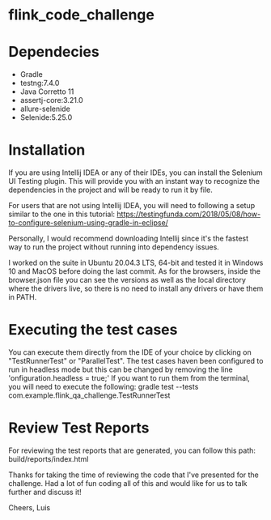 # flink_code_challenge

# Dependecies
- Gradle
- testng:7.4.0
- Java Corretto 11
- assertj-core:3.21.0
- allure-selenide
- Selenide:5.25.0

# Installation
If you are using Intellij IDEA or any of their IDEs, you can install the Selenium UI Testing plugin. This will provide you with an instant way to recognize the dependencies in the project and will be ready to run it by file.


For users that are not using Intellij IDEA, you will need to following a setup similar to the one in this tutorial: https://testingfunda.com/2018/05/08/how-to-configure-selenium-using-gradle-in-eclipse/

Personally, I would recommend downloading Intellij since it's the fastest way to run the project without running into dependency issues.

I worked on the suite in Ubuntu 20.04.3 LTS, 64-bit and tested it in Windows 10 and MacOS before doing the last commit. As for the browsers, inside the browser.json file you can see the versions as well as the local directory where the drivers live, so there is no need to install any drivers or have them in PATH.

# Executing the test cases

You can execute them directly from the IDE of your choice by clicking on "TestRunnerTest" or "ParallelTest". The test cases haven been configured to run in headless mode but this can be changed by removing the line 'onfiguration.headless = true;'
If you want to run them from the terminal, you will need to execute the following: gradle test --tests com.example.flink_qa_challenge.TestRunnerTest


# Review Test Reports
For reviewing the test reports that are generated, you can follow this path: build/reports/index.html


Thanks for taking the time of reviewing the code that I've presented for the challenge. Had a lot of fun coding all of this and would like for us to talk further and discuss it!

Cheers,
Luis